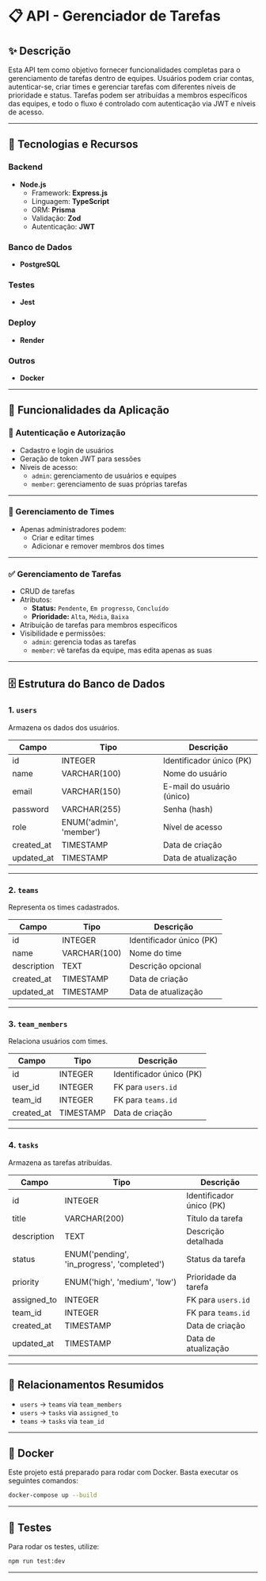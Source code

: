# 📋 API - Gerenciador de Tarefas

## ✨ Descrição

Esta API tem como objetivo fornecer funcionalidades completas para o gerenciamento de tarefas dentro de equipes. Usuários podem criar contas, autenticar-se, criar times e gerenciar tarefas com diferentes níveis de prioridade e status. Tarefas podem ser atribuídas a membros específicos das equipes, e todo o fluxo é controlado com autenticação via JWT e níveis de acesso.

---

## 🚀 Tecnologias e Recursos

### Backend
- **Node.js**
  - Framework: **Express.js**
  - Linguagem: **TypeScript**
  - ORM: **Prisma**
  - Validação: **Zod**
  - Autenticação: **JWT**

### Banco de Dados
- **PostgreSQL**

### Testes
- **Jest**

### Deploy
- **Render**

### Outros
- **Docker**

---

## 🧩 Funcionalidades da Aplicação

### 🔐 Autenticação e Autorização
- Cadastro e login de usuários
- Geração de token JWT para sessões
- Níveis de acesso:
  - `admin`: gerenciamento de usuários e equipes
  - `member`: gerenciamento de suas próprias tarefas

---

### 👥 Gerenciamento de Times
- Apenas administradores podem:
  - Criar e editar times
  - Adicionar e remover membros dos times

---

### ✅ Gerenciamento de Tarefas
- CRUD de tarefas
- Atributos:
  - **Status:** `Pendente`, `Em progresso`, `Concluído`
  - **Prioridade:** `Alta`, `Média`, `Baixa`
- Atribuição de tarefas para membros específicos
- Visibilidade e permissões:
  - `admin`: gerencia todas as tarefas
  - `member`: vê tarefas da equipe, mas edita apenas as suas

---

## 🗄️ Estrutura do Banco de Dados

### 1. `users`
Armazena os dados dos usuários.

| Campo        | Tipo                        | Descrição                     |
|--------------|-----------------------------|-------------------------------|
| id           | INTEGER                     | Identificador único (PK)      |
| name         | VARCHAR(100)                | Nome do usuário               |
| email        | VARCHAR(150)                | E-mail do usuário (único)     |
| password     | VARCHAR(255)                | Senha (hash)                  |
| role         | ENUM('admin', 'member')     | Nível de acesso               |
| created_at   | TIMESTAMP                   | Data de criação               |
| updated_at   | TIMESTAMP                   | Data de atualização           |

---

### 2. `teams`
Representa os times cadastrados.

| Campo        | Tipo             | Descrição                     |
|--------------|------------------|-------------------------------|
| id           | INTEGER          | Identificador único (PK)      |
| name         | VARCHAR(100)     | Nome do time                  |
| description  | TEXT             | Descrição opcional            |
| created_at   | TIMESTAMP        | Data de criação               |
| updated_at   | TIMESTAMP        | Data de atualização           |

---

### 3. `team_members`
Relaciona usuários com times.

| Campo        | Tipo     | Descrição                             |
|--------------|----------|----------------------------------------|
| id           | INTEGER  | Identificador único (PK)              |
| user_id      | INTEGER  | FK para `users.id`                    |
| team_id      | INTEGER  | FK para `teams.id`                    |
| created_at   | TIMESTAMP| Data de criação                       |

---

### 4. `tasks`
Armazena as tarefas atribuídas.

| Campo        | Tipo                                 | Descrição                             |
|--------------|--------------------------------------|----------------------------------------|
| id           | INTEGER                              | Identificador único (PK)              |
| title        | VARCHAR(200)                         | Título da tarefa                      |
| description  | TEXT                                 | Descrição detalhada                   |
| status       | ENUM('pending', 'in_progress', 'completed') | Status da tarefa             |
| priority     | ENUM('high', 'medium', 'low')        | Prioridade da tarefa                  |
| assigned_to  | INTEGER                              | FK para `users.id`                    |
| team_id      | INTEGER                              | FK para `teams.id`                    |
| created_at   | TIMESTAMP                            | Data de criação                       |
| updated_at   | TIMESTAMP                            | Data de atualização                   |

---

## 🔗 Relacionamentos Resumidos

- `users` → `teams` via `team_members`
- `users` → `tasks` via `assigned_to`
- `teams` → `tasks` via `team_id`

---

## 🐳 Docker

Este projeto está preparado para rodar com Docker. Basta executar os seguintes comandos:

```bash
docker-compose up --build
```

---

## 🧪 Testes

Para rodar os testes, utilize:

```bash
npm run test:dev
```

---
